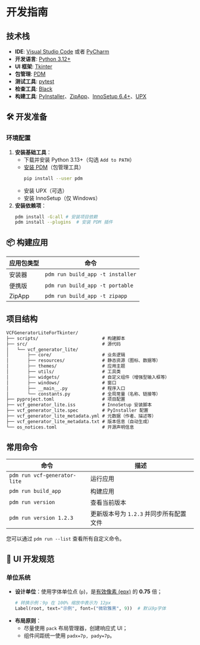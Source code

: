 # 开发指南

## 技术栈

- **IDE**: [Visual Studio Code](https://code.visualstudio.com/) 或者 [PyCharm](https://www.jetbrains.com/zh-cn/pycharm/)
- **开发语言**: [Python 3.12+][PythonHomepage]
- **UI 框架**: [Tkinter][TkinterHomepage]
- **包管理**: [PDM][PDMHomepage]
- **测试工具**: [pytest](https://docs.pytest.org/en/7.4.x/)
- **检查工具**: [Black](https://black.readthedocs.io/)
- **构建工具**: [PyInstaller](https://pyinstaller.org/en/stable/)、[ZipApp](https://docs.python.org/zh-cn/3/library/zipapp.html)、[InnoSetup 6.4+](https://jrsoftware.org/isinfo.php)、[UPX](https://upx.github.io/)

## 🛠️ 开发准备

### 环境配置

1. **安装基础工具**：
   - 下载并安装 Python 3.13+（勾选 `Add to PATH`）
   - [安装 PDM](https://pdm-project.org/zh-cn/latest/#_3)（包管理工具）
      ```bash
      pip install --user pdm
      ```
   - 安装 UPX（可选）
   - 安装 InnoSetup（仅 Windows）
2. **安装依赖项**：
   ```bash
   pdm install -G:all # 安装项目依赖
   pdm install --plugins  # 安装 PDM 插件
   ```

## 📦 构建应用

| 应用包类型 | 命令                             |
| ---------- | -------------------------------- |
| 安装器     | `pdm run build_app -t installer` |
| 便携版     | `pdm run build_app -t portable`  |
| ZipApp     | `pdm run build_app -t zipapp`    |

## 项目结构

```txt
VCFGeneratorLiteForTkinter/
├── scripts/                        # 构建脚本
├── src/                            # 源代码
│   └── vcf_generator_lite/
│       ├── core/                   # 业务逻辑
│       ├── resources/              # 静态资源（图标、数据等）
│       ├── themes/                 # 应用主题
│       ├── utils/                  # 工具类
│       ├── widgets/                # 自定义组件（增强型输入框等）
│       ├── windows/                # 窗口
│       ├── __main__.py             # 程序入口
│       └── constants.py            # 全局常量（名称、链接等）
├── pyproject.toml                  # 项目配置
├── vcf_generator_lite.iss          # InnoSetup 安装脚本
├── vcf_generator_lite.spec         # PyInstaller 配置
├── vcf_generator_lite_metadata.yml # 元数据（作者、描述等）
├── vcf_generator_lite_metadata.txt # 版本信息（自动生成）
└── os_notices.toml                 # 开源声明信息
```

## 常用命令

| 命令                         | 描述                                    |
| ---------------------------- | --------------------------------------- |
| `pdm run vcf-generator-lite` | 运行应用                                |
| `pdm run build_app`          | 构建应用                                |
| `pdm run version`            | 查看当前版本                            |
| `pdm run version 1.2.3`      | 更新版本号为 `1.2.3` 并同步所有配置文件 |

您可以通过 `pdm run --list` 查看所有自定义命令。

## 🎨 UI 开发规范

### 单位系统

- **设计单位**：使用字体单位点 (`p`)，是[有效像素 (epx)](https://learn.microsoft.com/zh-cn/windows/apps/design/layout/screen-sizes-and-breakpoints-for-responsive-design#effective-pixels-and-scale-factor) 的 **0.75** 倍；
   ```python
   # 转换示例：9p 在 100% 缩放中表示为 12px
   Label(root, text="示例", font=("微软雅黑", 9))  # 默认9p字体
   ```
- **布局原则**：
   - 尽量使用 `pack` 布局管理器，创建响应式 UI；
   - 组件间距统一使用 `padx=7p, pady=7p`。

[PythonHomepage]: https://www.python.org/
[PDMHomepage]: https://pdm-project.org/
[TkinterHomepage]: https://docs.python.org/zh-cn/3/library/tk.html
